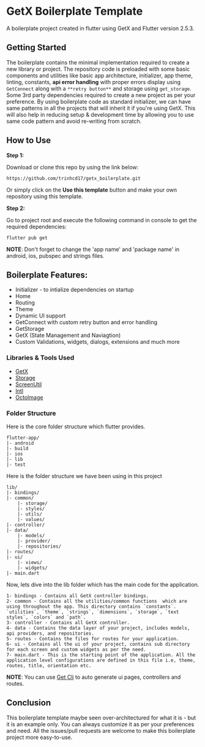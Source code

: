 # GetX Boilerplate Template

A boilerplate project created in flutter using GetX and Flutter version 2.5.3.

## Getting Started

The boilerplate contains the minimal implementation required to create a new library or project. The repository code is preloaded with some basic components and utilities like basic app architecture, initializer, app theme, linting, constants, **api error handling** with proper errors display using `GetConnect` along with a `**retry button**` and storage using `get_storage`. Some 3rd party dependencies required to create a new project as per your preference. By using boilerplate code as standard initializer, we can have same patterns in all the projects that will inherit it if you're using GetX. This will also help in reducing setup & development time by allowing you to use same code pattern and avoid re-writing from scratch.

## How to Use 

**Step 1:**

Download or clone this repo by using the link below:

```
https://github.com/trinhcd17/getx_boilerplate.git
```

Or simply click on the **Use this template** button and make your own repository using this template.

**Step 2:**

Go to project root and execute the following command in console to get the required dependencies: 

```
flutter pub get 
```

**NOTE**: Don't forget to change the 'app name' and 'package name' in android, ios, pubspec and strings files.

## Boilerplate Features:

* Initializer - to intialize dependencies on startup
* Home
* Routing
* Theme
* Dynamic UI support
* GetConnect with custom retry button and error handling
* GetStorage
* GetX (State Management and Naviagtion)
* Custom Validations, widgets, dialogs, extensions and much more

### Libraries & Tools Used

* [GetX](https://github.com/jonataslaw/getx)
* [Storage](https://github.com/jonataslaw/get_storage)
* [ScreenUtil](https://github.com/OpenFlutter/flutter_screenutil/)
* [Intl](https://github.com/dart-lang/intl)
* [OctoImage](https://github.com/Baseflow/octo_image)

### Folder Structure
Here is the core folder structure which flutter provides.

```
flutter-app/
|- android
|- build
|- ios
|- lib
|- test
```

Here is the folder structure we have been using in this project

```
lib/
|- bindings/
|- common/
    |- storage/
    |- styles/
    |- utils/
    |- values/
|- controller/
|- data/
    |- models/
    |- provider/
    |- repositories/
|- routes/
|- ui/
    |- views/
    |- widgets/
|- main.dart
```


Now, lets dive into the lib folder which has the main code for the application.

```
1- bindings - Contains all GetX controller bindings.
2- common - Contains all the utilities/common functions  which are using throughout the app. This directory contains `constants`. `utilities`, `theme`, `strings`, `dimensions`, `storage`, `text styles`, `colors` and `path`.
3- controller - Contains all GetX controller.
4- data - Contains the data layer of your project, includes models, api providers, and repositories.
5- routes - Contains the files for routes for your application.
6- ui - Contains all the ui of your project, contains sub directory for each screen and custom widgets as per the need.
7- main.dart - This is the starting point of the application. All the application level configurations are defined in this file i.e, theme, routes, title, orientation etc.
```
**NOTE**: You can use [Get Cli](https://github.com/jonataslaw/get_cli) to auto generate ui pages, controllers and routes.

## Conclusion

This boilerplate template maybe seen over-architectured for what it is - but it is an example only. You can always customize it as per your preferences and need. All the issues/pull requests are welcome to make this boilerplate project more easy-to-use.